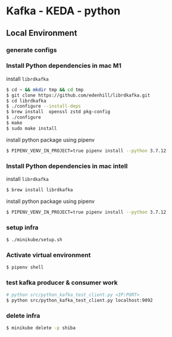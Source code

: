 # Kafka - KEDA - python

## Local Environment

### generate configs

### Install Python dependencies in mac M1

install `librdkafka`

```bash
$ cd ~ && mkdir tmp && cd tmp
$ git clone https://github.com/edenhill/librdkafka.git
$ cd librdkafka
$ ./configure --install-deps
$ brew install  openssl zstd pkg-config
$ ./configure
$ make
$ sudo make install
```

install python package using pipenv

```bash
$ PIPENV_VENV_IN_PROJECT=true pipenv install --python 3.7.12
```

### Install Python dependencies in mac intell

install `librdkafka`

```bash
$ brew install librdkafka
```

install python package using pipenv

```bash
$ PIPENV_VENV_IN_PROJECT=true pipenv install --python 3.7.12
```

### setup infra

```bash
$ ./minikube/setup.sh
```

### Activate virtual environment

```bash
$ pipenv shell
```

### test kafka producer & consumer work

```bash
# python src/python_kafka_test_client.py <IP:PORT>
$ python src/python_kafka_test_client.py localhost:9092
```

### delete infra

```bash
$ minikube delete -p shiba
```
